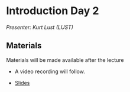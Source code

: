 # Introduction Day 2

*Presenter: Kurt Lust (LUST)*


## Materials

Materials will be made available after the lecture

<!--
<video src="https://462000265.lumidata.eu/2day-20250602/recordings/I201-IntroductionDay2.mp4" controls="controls"></video>
-->

-   A video recording will follow.

-   [Slides](https://462000265.lumidata.eu/2day-20250602/files/LUMI-2day-20250602-I201-IntroductionDay2.pdf)

<!--
Archived materials on LUMI:

-   Slides: `/appl/local/training/2day-20250602/files/LUMI-2day-20250602-I201-IntroductionDay2.pdf`

-   Recording: `/appl/local/training/2day-20250602/recordings/I201-IntroductionDay2.mp4`
-->

